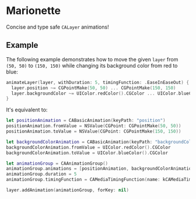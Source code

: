 # Marionette

Concise and type safe `CALayer` animations!

## Example

The following example demonstrates how to move the given `layer` from `(50, 50)` to `(150, 150)` while changing its background color from red to blue:

```swift
animateLayer(layer, withDuration: 5, timingFunction: .EaseInEaseOut) { layer in
  layer.position ~= CGPointMake(50, 50) ... CGPointMake(150, 150)
  layer.backgroundColor ~= UIColor.redColor().CGColor ... UIColor.blueColor().CGColor
}
```

It's equivalent to:

```swift
let positionAnimation = CABasicAnimation(keyPath: "position")
positionAnimation.fromValue = NSValue(CGPoint: CGPointMake(50, 50))
positionAnimation.toValue = NSValue(CGPoint: CGPointMake(150, 150))

let backgroundColorAnimation = CABasicAnimation(keyPath: "backgroundColor")
backgroundColorAnimation.fromValue = UIColor.redColor().CGColor
backgroundColorAnimation.toValue = UIColor.blueColor().CGColor

let animationGroup = CAAnimationGroup()
animationGroup.animations = [positionAnimation, backgroundColorAnimation]
animationGroup.duration = 5
animationGroup.timingFunction = CAMediaTimingFunction(name: kCAMediaTimingFunctionEaseInEaseOut)

layer.addAnimation(animationGroup, forKey: nil)
```
